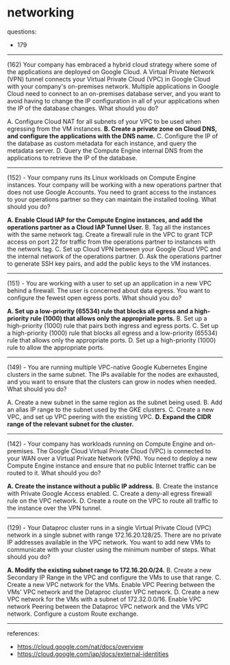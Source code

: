 # networking

questions:
- 179

---

 (162) Your company has embraced a hybrid cloud strategy where some of the applications are deployed on Google Cloud. A Virtual Private Network (VPN) tunnel connects your Virtual Private Cloud (VPC) in Google Cloud with your company's on-premises network. Multiple applications in Google Cloud need to connect to an on-premises database server, and you want to avoid having to change the IP configuration in all of your applications when the IP of the database changes. What should you do?

A. Configure Cloud NAT for all subnets of your VPC to be used when egressing from the VM instances.
**B. Create a private zone on Cloud DNS, and configure the applications with the DNS name.**
C. Configure the IP of the database as custom metadata for each instance, and query the metadata server. 
D. Query the Compute Engine internal DNS from the applications to retrieve the IP of the database.

---

(152) - Your company runs its Linux workloads on Compute Engine instances. Your company will be working with a new operations partner that does not use Google
Accounts. You need to grant access to the instances to your operations partner so they can maintain the installed tooling. What should you do?

**A. Enable Cloud IAP for the Compute Engine instances, and add the operations partner as a Cloud IAP Tunnel User.**
B. Tag all the instances with the same network tag. Create a firewall rule in the VPC to grant TCP access on port 22 for traffic from the operations partner to instances with the network tag.
C. Set up Cloud VPN between your Google Cloud VPC and the internal network of the operations partner. D. Ask the operations partner to generate SSH key pairs, and add the public keys to the VM instances.

---

(151) - You are working with a user to set up an application in a new VPC behind a firewall. The user is concerned about data egress. You want to configure the fewest open egress ports. What should you do?

**A. Set up a low-priority (65534) rule that blocks all egress and a high-priority rule (1000) that allows only the appropriate ports.**
B. Set up a high-priority (1000) rule that pairs both ingress and egress ports.
C. Set up a high-priority (1000) rule that blocks all egress and a low-priority (65534) rule that allows only the appropriate ports. D. Set up a high-priority (1000) rule to allow the appropriate ports.

---

(149) - You are running multiple VPC-native Google Kubernetes Engine clusters in the same subnet. The IPs available for the nodes are exhausted, and you want to ensure that the clusters can grow in nodes when needed. What should you do?

A. Create a new subnet in the same region as the subnet being used. 
B. Add an alias IP range to the subnet used by the GKE clusters.
C. Create a new VPC, and set up VPC peering with the existing VPC. **D. Expand the CIDR range of the relevant subnet for the cluster.**

---

(142) - Your company has workloads running on Compute Engine and on-premises. The Google Cloud Virtual Private Cloud (VPC) is connected to your WAN over a
Virtual Private Network (VPN). You need to deploy a new Compute Engine instance and ensure that no public Internet traffic can be routed to it. What should you do?

**A. Create the instance without a public IP address.**
B. Create the instance with Private Google Access enabled.
C. Create a deny-all egress firewall rule on the VPC network.
D. Create a route on the VPC to route all traffic to the instance over the VPN tunnel.

---

(129) - Your Dataproc cluster runs in a single Virtual Private Cloud (VPC) network in a single subnet with range 172.16.20.128/25. There are no private IP addresses available in the VPC network. You want to add new VMs to communicate with your cluster using the minimum number of steps. What should you do?

**A. Modify the existing subnet range to 172.16.20.0/24.**
B. Create a new Secondary IP Range in the VPC and configure the VMs to use that range.
C. Create a new VPC network for the VMs. Enable VPC Peering between the VMs' VPC network and the Dataproc cluster VPC network.
D. Create a new VPC network for the VMs with a subnet of 172.32.0.0/16. Enable VPC network Peering between the Dataproc VPC network and the VMs VPC network. Configure a custom Route exchange.

---

references:

- https://cloud.google.com/nat/docs/overview
- https://cloud.google.com/iap/docs/external-identities